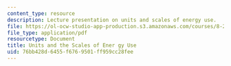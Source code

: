 ```yaml
---
content_type: resource
description: Lecture presentation on units and scales of energy use.
file: https://ol-ocw-studio-app-production.s3.amazonaws.com/courses/8-21-the-physics-of-energy-fall-2009/76bb428d6455f6769501ff959cc28fee_MIT8_21s09_lec02.pdf
file_type: application/pdf
resourcetype: Document
title: Units and the Scales of Ener gy Use
uid: 76bb428d-6455-f676-9501-ff959cc28fee
---
```

